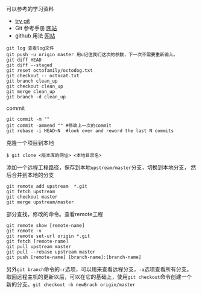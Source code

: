 可以参考的学习资料	

* [try git](https://try.github.io/levels/1/challenges/1)
* Git 参考手册 [网站](http://gitref.org/zh/index.html)
* github 用法 [网站](https://guides.github.com/activities/hello-world/)


```
git log	查看log文件
git push -u origin master 用u记住我们这次的参数，下一次不需要重新输入。
git diff HEAD 
git diff --staged
git reset octofamily/octodog.txt
git checkout -- octocat.txt
git branch clean_up
git checkout clean_up
git merge clean_up
git branch -d clean_up
```

commit

```
git commit -m ""
git commit -ammend "" #修改上一次的commit
git rebase -i HEAD~N  #look over and reword the last N commits
```

克隆一个项目到本地

```
$ git clone <版本库的网址> <本地目录名>
```

添加一个远程工程路径，保存到本地```upstream/master```分支，切换到本地分支， 然后合并到本地的分支

```
git remote add upstream  *.git
git fetch upstream
git checkout master
git merge upstream/master

```

部分查找，修改的命令。查看remote工程

```
git remote show [remote-name] 	
git remote -v	
git remote set-url origin *.git
git fetch [remote-name]
git pull upstream master
git pull --rebase upstream master
git push [remote-name] [branch-name]:[branch-name]
```
另外`git branch`命令的`-r`选项，可以用来查看远程分支，`-a`选项查看所有分支。
取回远程主机的更新以后，可以在它的基础上，使用`git checkout`命令创建一个新的分支。`git checkout -b newBrach origin/master`



